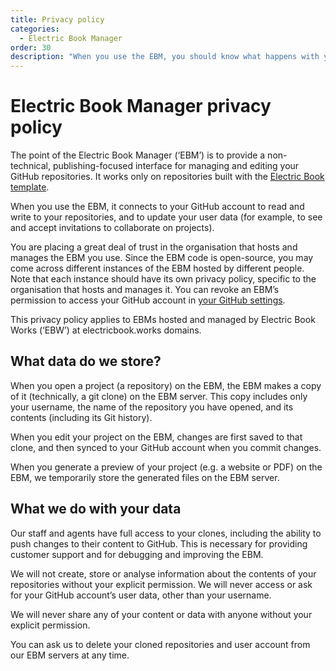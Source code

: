 ```yaml
---
title: Privacy policy
categories:
  - Electric Book Manager
order: 30
description: "When you use the EBM, you should know what happens with your data. This plain-langauge privacy policy explains what data the EBM collects and who has access to it."
---
```


# Electric Book Manager privacy policy

The point of the Electric Book Manager (‘EBM’) is to provide a non-technical, publishing-focused interface for managing and editing your GitHub repositories. It works only on repositories built with the [Electric Book template](https://github.com/electricbookworks/electric-book).

When you use the EBM, it connects to your GitHub account to read and write to your repositories, and to update your user data (for example, to see and accept invitations to collaborate on projects).

You are placing a great deal of trust in the organisation that hosts and manages the EBM you use. Since the EBM code is open-source, you may come across different instances of the EBM hosted by different people. Note that each instance should have its own privacy policy, specific to the organisation that hosts and manages it. You can revoke an EBM’s permission to access your GitHub account in [your GitHub settings](https://github.com/settings/connections/applications/).

This privacy policy applies to EBMs hosted and managed by Electric Book Works (‘EBW’) at electricbook.works domains.

## What data do we store?

When you open a project (a repository) on the EBM, the EBM makes a copy of it (technically, a git clone) on the EBM server. This copy includes only your username, the name of the repository you have opened, and its contents (including its Git history).

When you edit your project on the EBM, changes are first saved to that clone, and then synced to your GitHub account when you commit changes.

When you generate a preview of your project (e.g. a website or PDF) on the EBM, we temporarily store the generated files on the EBM server.

## What we do with your data

Our staff and agents have full access to your clones, including the ability to push changes to their content to GitHub. This is necessary for providing customer support and for debugging and improving the EBM.

We will not create, store or analyse information about the contents of your repositories without your explicit permission. We will never access or ask for your GitHub account’s user data, other than your username.

We will never share any of your content or data with anyone without your explicit permission.

You can ask us to delete your cloned repositories and user account from our EBM servers at any time.
